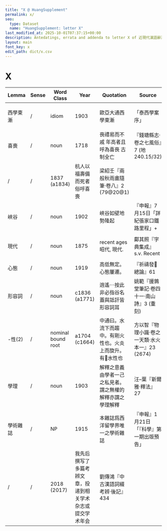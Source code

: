 ```yaml
---
title: "X @ HuangSupplement"
permalink: x/
seo:
  type: Dataset
  name: "HuangSupplement: letter X"
last_modified_at: 2025-10-01T07:37:15+00:00
description: Antedatings, errata and addenda to letter X of 近現代漢語辭源
layout: main
font_key: x
edit_path: dict/x.csv
---
```

# X

<!-- Anything not in the table must be before this comment. -->

Lemma|Sense|Word Class|Year|Quotation|Source|Note|
---|---|---|---|---|---|---|
西學東漸|/|idiom|1903|歐亞大通西學東漸|「泰西學案序」|from Japanese: 1882 (NDL)|
喜喪|/|noun|1718|䘮禮易而不戚 年高者且呼為喜䘮 古制全亡|『錢塘縣志·卷之七風俗』7 (地240.15/32)||
|/|/|1837 (a1834)|杭人以福壽備而死者俗呼喜喪|梁紹壬『兩般秋雨盦隨筆·卷八』2 (79@20@1)||
峽谷|/|noun|1902|峽谷如壁地勢隆起|『申報』7月15日「詳紀張家口鐵路里程」+||
現代|/|noun|1875|recent ages 昭代, 現代.|鄺其照『字典集成』s.v. Recent|also in Japanese: 1894 (CHJ)|
心態|/|noun|1919|高低無定。心態屢遷。|『祈禱發𢕄總論』61||
形容詞|/|noun|c1836 (a1771)|逍遙⋯按此非必指谷名蓋與詆訐皆形容詞耳|姚範『援鶉堂筆記·卷四十一·南山詩』3 (重刻)|cf. 雖有詆訐之人|
-性(2)|/|nominal bound root|a1704 (c1664)|中通曰。水流下而趨中。有剛火性也。火炎上而旋升。有􀓉水性也|方以智『物理小識·卷之一天類·水火本一』23 (2674)|first occurrence in three-morpheme words|
學理|/|noun|1903|解釋之意義由學者一己之私見者。謂之無權的解釋亦謂之學理解釋|汪–葉『新爾雅·釋法』27||
學術雜誌|/|NP|1915|本雜誌爲西洋留學界唯一之學術雜誌|『申報』1月21日「『科學』第一期出版預告」||
|/|/|2018 (2017)|我先后撰写了多篇考辨文章，投递到相关学术杂志或提交学术年会|劉傳鴻『中古漢語詞綴考辨·後記』434||
